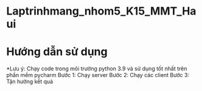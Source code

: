 # Laptrinhmang_nhom5_K15_MMT_Haui
# Hướng dẫn sử dụng
*Lưu ý: Chạy code trong môi trường python 3.9 và sử dụng tốt nhất trên phần mềm pycharm
Bước 1: Chạy server
Bước 2: Chạy các client
Bước 3: Tận hưởng kết quả
